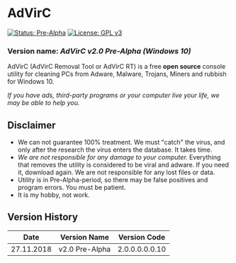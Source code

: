 # AdVirC

[![Status: Pre-Alpha](https://img.shields.io/badge/Status-Pre--Alpha-black.svg?style=for-the-badge)](#)
[![License: GPL v3](https://img.shields.io/badge/License-GPL%20v3-black.svg?style=for-the-badge)](https://www.gnu.org/licenses/gpl-3.0)

<!--
[![Status: Alpha](https://img.shields.io/badge/Status-Alpha-red.svg?style=for-the-badge)](#)
[![Status: Beta](https://img.shields.io/badge/Status-Beta-orange.svg?style=for-the-badge)](#)
[![Status: Pre-Release](https://img.shields.io/badge/Status-Pre--Release-yellow.svg?style=for-the-badge)](#)
[![Status: Release](https://img.shields.io/badge/Status-Release-green.svg?style=for-the-badge)](#)

[![Latest Release](https://img.shields.io/badge/Latest-Release-blue.svg?style=for-the-badge)](https://github.com/MikronT/AdVirC/releases/latest)
-->

### Version name: *AdVirC v2.0 Pre-Alpha (Windows 10)*

AdVirC (AdVirC Removal Tool or AdVirC RT) is a free **open source** console utility for cleaning PCs from Adware, Malware, Trojans, Miners and rubbish for Windows 10.

*If you have ads, third-party programs or your computer live your life, we may be able to help you.*



## Disclaimer
- We can not guarantee 100% treatment. We must "catch" the virus, and only after the research the virus enters the database. It takes time.
- *We are not responsible for any damage to your computer.* Everything that removes the utility is considered to be viral and adware. If you need it, download again. We are not responsible for any lost files or data.
- Utility is in Pre-Alpha-period, so there may be false positives and program errors. You must be patient.
- It is my hobby, not work.

## Version History
| Date       | Version Name   | Version Code   |
|------------|----------------|----------------|
| 27.11.2018 | v2.0 Pre-Alpha | 2.0.0.0.0.0.10 |

<!--
AdVirC v2.0 Alpha 1         2.0.0.1.1.0.10
AdVirC v2.0 Alpha 2         2.0.0.1.2.0.10
AdVirC v2.0 Beta 1          2.0.0.2.1.0.10
AdVirC v2.0 Pre-Release     2.0.0.3.1.0.10
AdVirC v2.0 Release         2.0.0.4.0.0.10
AdVirC v2.1 Release         2.1.0.4.0.0.10
-->
